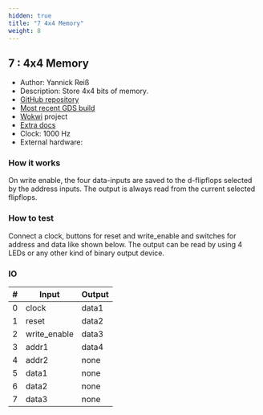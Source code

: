```yaml
---
hidden: true
title: "7 4x4 Memory"
weight: 8
---
```


## 7 : 4x4 Memory

* Author: Yannick Reiß
* Description: Store 4x4 bits of memory.
* [GitHub repository](https://github.com/yannickreiss/TT3_Memory)
* [Most recent GDS build](https://github.com/yannickreiss/TT3_Memory/actions/runs/4416890032)
* [Wokwi](https://wokwi.com/projects/357897381919942657) project
* [Extra docs]()
* Clock: 1000 Hz
* External hardware: 



### How it works

On write enable, the four data-inputs are saved to the d-flipflops selected by the address inputs. The output is always read from the current selected flipflops.


### How to test

Connect a clock, buttons for reset and write_enable and switches for address and data like shown below. The output can be read by using 4 LEDs or any other kind of binary output device.


### IO

| # | Input        | Output       |
|---|--------------|--------------|
| 0 | clock  | data1 |
| 1 | reset  | data2 |
| 2 | write_enable  | data3 |
| 3 | addr1  | data4 |
| 4 | addr2  | none |
| 5 | data1  | none |
| 6 | data2  | none |
| 7 | data3  | none |

